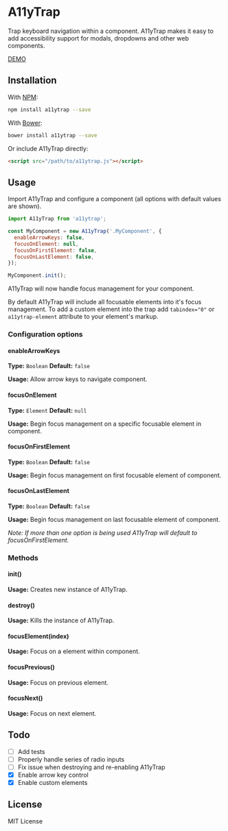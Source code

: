 # A11yTrap
Trap keyboard navigation within a component. A11yTrap makes it easy to add accessibility support for modals, dropdowns and other web components.

[DEMO](https://codepen.io/azinasili/pen/MVBPxL?editors=1010)

## Installation
With [NPM](https://www.npmjs.com/package/a11ytrap):

```bash
npm install a11ytrap --save
```

With [Bower](https://bower.io/):

```bash
bower install a11ytrap --save
```

Or include A11yTrap directly:

```html
<script src="/path/to/a11ytrap.js"></script>
```


## Usage
Import A11yTrap and configure a component (all options with default values are shown).

```javascript
import A11yTrap from 'a11ytrap';

const MyComponent = new A11yTrap('.MyComponent', {
  enableArrowKeys: false,
  focusOnElement: null,
  focusOnFirstElement: false,
  focusOnLastElement: false,
});

MyComponent.init();
```

A11yTrap will now handle focus management for your component.

By default A11yTrap will include all focusable elements into it's focus management.
To add a custom element into the trap add `tabindex="0"` or `a11ytrap-element` attribute
to your element's markup.


### Configuration options
#### enableArrowKeys
**Type:** `Boolean` **Default:** `false`

**Usage:** Allow arrow keys to navigate component.

#### focusOnElement
**Type:** `Element` **Default:** `null`

**Usage:** Begin focus management on a specific focusable element in component.

#### focusOnFirstElement
**Type:** `Boolean` **Default:** `false`

**Usage:** Begin focus management on first focusable element of component.

#### focusOnLastElement
**Type:** `Boolean` **Default:** `false`

**Usage:** Begin focus management on last focusable element of component.

*Note: If more than one option is being used A11yTrap will default to focusOnFirstElement.*


### Methods
#### init()
**Usage:** Creates new instance of A11yTrap.

#### destroy()
**Usage:** Kills the instance of A11yTrap.

#### focusElement(index)
**Usage:** Focus on a element within component.

#### focusPrevious()
**Usage:** Focus on previous element.

#### focusNext()
**Usage:** Focus on next element.


## Todo
- [ ] Add tests
- [ ] Properly handle series of radio inputs
- [ ] Fix issue when destroying and re-enabling A11yTrap
- [x] Enable arrow key control
- [x] Enable custom elements

## License
MIT License
